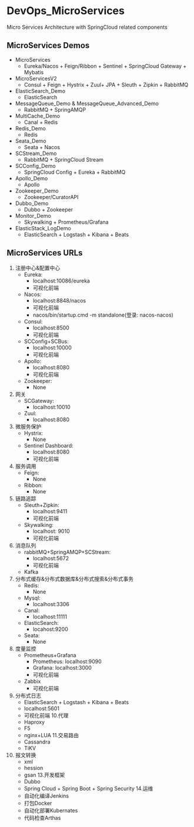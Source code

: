 # DevOps_MicroServices

Micro Services Architecture with SpringCloud related components

## MicroServices Demos

- MicroServices
    - Eureka/Nacos + Feign/Ribbon + Sentinel + SpringCloud Gateway + Mybatis
- MicroServicesV2
    - Consul + Feign + Hystrix + Zuul+ JPA + Sleuth + Zipkin + RabbitMQ
- ElasticSearch_Demo
    - ElasticSearch
- MessageQueue_Demo & MessageQueue_Advanced_Demo
    - RabbitMQ + SpringAMQP
- MultiCache_Demo
    - Canal + Redis
- Redis_Demo
    - Redis
- Seata_Demo
    - Seata + Nacos
- SCStream_Demo
    - RabbitMQ + SpringCloud Stream
- SCConfig_Demo
    - SpringCloud Config + Eureka + RabbitMQ
- Apollo_Demo
    - Apollo
- Zookeeper_Demo
  - Zookeeper/CuratorAPI  
- Dubbo_Demo
  - Dubbo + Zookeeper  
- Monitor_Demo
  - Skywalking + Prometheus/Grafana
- ElasticStack_LogDemo
  - ElasticSearch + Logstash + Kibana + Beats
## MicroServices URLs

1. 注册中心&配置中心
    - Eureka:
        - localhost:10086/eureka
        - 可视化前端
    - Nacos:
        - localhost:8848/nacos
        - 可视化前端
        - nacos/bin/startup.cmd -m standalone(登录: nacos-nacos)
    - Consul:
        - localhost:8500
        - 可视化前端
    - SCConfig+SCBus:
        - localhost:10000
        - 可视化前端
    - Apollo:
        - localhost:8080
        - 可视化前端
    - Zookeeper:
      - None
2. 网关
    - SCGateway:
        - localhost:10010
    - Zuul:
        - localhost:8080
3. 微服务保护
    - Hystrix:
        - None
    - Sentinel Dashboard:
        - localhost:8080
        - 可视化前端
4. 服务调用
    - Feign:
        - None
    - Ribbon:
        - None
5. 链路追踪
    - Sleuth+Zipkin:
      - localhost:9411
      - 可视化前端
    - Skywalking:
      - localhost: 9010
      - 可视化前端
6. 消息队列
    - rabbitMQ+SpringAMQP+SCStream:
        - localhost:5672
        - 可视化前端
    - Kafka
7. 分布式缓存&分布式数据库&分布式搜索&分布式事务
    - Redis:
        - None
    - Mysql:
        - localhost:3306
    - Canal:
        - localhost:11111
    - ElasticSearch:
        - locahost:9200
    - Seata:
        - None
8. 度量监控
    - Prometheus+Grafana
        - Prometheus: localhost:9090
        - Grafana: localhost:3000
        - 可视化前端
    - Zabbix
      - 可视化前端
9. 分布式日志
    - ElasticSearch + Logstash + Kibana + Beats
    - localhost:5601
    - 可视化前端
10.代理
    - Haproxy
    - F5
    - nginx+LUA
11.交易路由
    - Cassandra
    - TiKV
10. 报文转换
    - xml
    - hession
    - gsan
13.开发框架
    - Dubbo
    - Spring Cloud + Spring Boot + Spring Security
14.运维
    - 自动化编译Jenkins
    - 打包Docker
    - 自动化部署Kubernates
    - 代码检查Arthas

